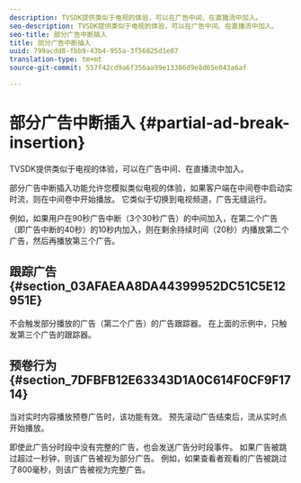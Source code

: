 ```yaml
---
description: TVSDK提供类似于电视的体验，可以在广告中间、在直播流中加入。
seo-description: TVSDK提供类似于电视的体验，可以在广告中间、在直播流中加入。
seo-title: 部分广告中断插入
title: 部分广告中断插入
uuid: 799acdd8-fbb9-43b4-955a-3f56825d1e87
translation-type: tm+mt
source-git-commit: 557f42cd9a6f356aa99e13386d9e8d65e043a6af

---
```



# 部分广告中断插入 {#partial-ad-break-insertion}

TVSDK提供类似于电视的体验，可以在广告中间、在直播流中加入。

部分广告中断插入功能允许您模拟类似电视的体验，如果客户端在中间卷中启动实时流，则在中间卷中开始播放。 它类似于切换到电视频道，广告无缝运行。

例如，如果用户在90秒广告中断（3个30秒广告）的中间加入，在第二个广告（即广告中断的40秒）的10秒内加入，则在剩余持续时间（20秒）内播放第二个广告，然后再播放第三个广告。

## 跟踪广告 {#section_03AFAEAA8DA44399952DC51C5E12951E}

不会触发部分播放的广告（第二个广告）的广告跟踪器。 在上面的示例中，只触发第三个广告的跟踪器。

## 预卷行为 {#section_7DFBFB12E63343D1A0C614F0CF9F1714}

当对实时内容播放预卷广告时，该功能有效。 预先滚动广告结束后，流从实时点开始播放。

即使此广告分时段中没有完整的广告，也会发送广告分时段事件。 如果广告被跳过超过一秒钟，则该广告被视为部分广告。 例如，如果查看者观看的广告被跳过了800毫秒，则该广告被视为完整广告。